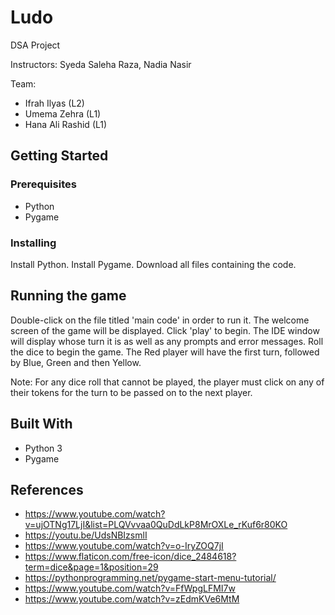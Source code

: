 # Ludo

DSA Project

Instructors: Syeda Saleha Raza, Nadia Nasir

Team:

  - Ifrah Ilyas (L2)
  - Umema Zehra (L1)
  - Hana Ali Rashid (L1)

## Getting Started

### Prerequisites

- Python
- Pygame

### Installing

Install Python.
Install Pygame. 
Download all files containing the code.

## Running the game
Double-click on the file titled 'main code' in order to run it.
The welcome screen of the game will be displayed. Click 'play' to begin.
The IDE window will display whose turn it is as well as any prompts and error messages.
Roll the dice to begin the game. The Red player will have the first turn, followed by Blue, Green and then Yellow.

Note:
For any dice roll that cannot be played, the player must click on any of their tokens for the turn to be passed on to the next player.


## Built With

* Python 3
* Pygame

## References

- https://www.youtube.com/watch?v=ujOTNg17LjI&list=PLQVvvaa0QuDdLkP8MrOXLe_rKuf6r80KO
- https://youtu.be/UdsNBIzsmlI
- https://www.youtube.com/watch?v=o-IryZOQ7jI
- https://www.flaticon.com/free-icon/dice_2484618?term=dice&page=1&position=29
- https://pythonprogramming.net/pygame-start-menu-tutorial/
- https://www.youtube.com/watch?v=FfWpgLFMI7w
- https://www.youtube.com/watch?v=zEdmKVe6MtM

